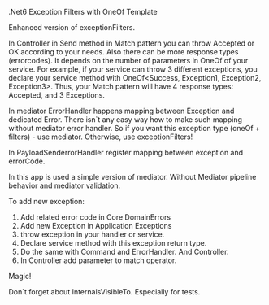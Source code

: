 .Net6 Exception Filters with OneOf Template

Enhanced version of exceptionFilters.


In Controller in Send method in Match pattern you can throw Accepted or OK according to your needs.
Also there can be more response types (errorcodes). It depends on the number of parameters in OneOf
of your service. 
For example, if your service can throw 3 different exceptions, you declare your service method 
with OneOf<Success, Exception1, Exception2, Exception3>. Thus, your Match pattern will have 4 response types:
Accepted, and 3 Exceptions.

In mediator ErrorHandler happens mapping between Exception and dedicated Error. 
There isn`t any easy way how to make such mapping without mediator error handler. 
So if you want this exception type (oneOf + filters) - use mediator.
Otherwise, use exceptionFilters!

In PayloadSenderrorHandler register mapping between exception and errorCode.

In this app is used a simple version of mediator. Without Mediator pipeline behavior and mediator validation.


To add new exception:

1) Add related error code in Core DomainErrors
2) Add new Exception in Application Exceptions
3) throw exception in your handler or service.
4) Declare service method with this exception return type.
5) Do the same with Command and ErrorHandler. And Controller.
6) In Controller add parameter to match operator.

Magic!


Don`t forget about InternalsVisibleTo. Especially for tests.
